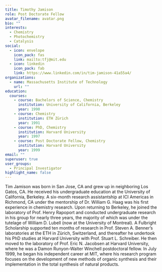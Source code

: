 ```yaml
---
title: Timothy Jamison
role: Post Doctorate Fellow
avatar_filename: avatar.png
bio: ""
interests:
  - Chemistry
  - Photochemistry
  - Catalysis
social:
  - icon: envelope
    icon_pack: fas
    link: mailto:tfj@mit.edu
  - icon: linkedin
    icon_pack: fab
    link: https://www.linkedin.com/in/tim-jamison-41a55a4/
organizations:
  - name: Massachusetts Institute of Technology
    url: ""
education:
  courses:
    - course: Bachelors of Science, Chemistry
      institution: University of California, Berkeley
      year: 1990
    - course: Chemistry
      institution: ETH Zürich
      year: 1991
    - course: PhD, Chemistry
      institution: Harvard University
      year: 1997
    - course: Post Doctorate Fellow, Chemistry
      institution: Harvard University
      year: 1999
email: ""
superuser: true
user_groups:
  - Principal Investigator
highlight_name: false
---
```


Tim Jamison was born in San Jose, CA and grew up in neighboring Los Gatos, CA. He received his undergraduate education at the University of California, Berkeley. A six-month research assistantship at ICI Americas in Richmond, CA under the mentorship of Dr. William G. Haag was his first experience in chemistry research. Upon returning to Berkeley, he joined the laboratory of Prof. Henry Rapoport and conducted undergraduate research in his group for nearly three years, the majority of which was under the tutelage of William D. Lubell (now at the University of Montreal). A Fulbright Scholarship supported ten months of research in Prof. Steven A. Benner’s laboratories at the ETH in Zürich, Switzerland, and thereafter he undertook his PhD studies at Harvard University with Prof. Stuart L. Schreiber. He then moved to the laboratory of Prof. Eric N. Jacobsen at Harvard University, where he was a Damon Runyon-Walter Winchell postdoctoral fellow. In July 1999, he began his independent career at MIT, where his research program focuses on the development of new methods of organic synthesis and their implementation in the total synthesis of natural products.
